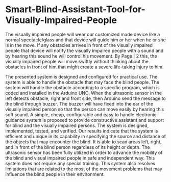 # Smart-Blind-Assistant-Tool-for-Visually-Impaired-People
The visually impaired people will wear our customized made device like a normal spectacle/glass and that device will guide him or her when he or she is in the move. If any obstacles arrives in front of the visually impaired people that device will notify the visually impaired people with a sound and by hearing this sound he will control his movement. By Page | 2 this, the visually impaired people will move swiftly without thinking about the obstacles in front of him that might create a severe life-taking injury to him.

The presented system is designed and configured for practical use. The system is able to handle the
obstacle that may face the blind people. The system will handle the obstacle according to a specific
program, which is coded and installed in the Arduino UNO. When the ultrasonic sensor in the left detects
obstacle, right and front side, then Arduino send the message to the blind through buzzer. The buzzer
will have fixed into the ear of the visually impaired person so that the person can move easily by hearing
this soft sound. A simple, cheap, configurable and easy to handle electronic guidance system is proposed
to provide constructive assistant and support for blind and the visually impaired persons. The system is
designed, implemented, tested, and verified. Our results indicate that the system is efficient and unique
in its capability in specifying the source and distance of the objects that may encounter the blind. It is
able to scan areas left, right, and in front of the blind person regardless of its height or depth. The
ultrasonic sensor has been fully utilized in order to advance the mobility of the blind and visual impaired
people in safe and independent way. This system does not require any special training. This system also
resolves limitations that are related to the most of the movement problems that may influence the blind
people in their environment.
